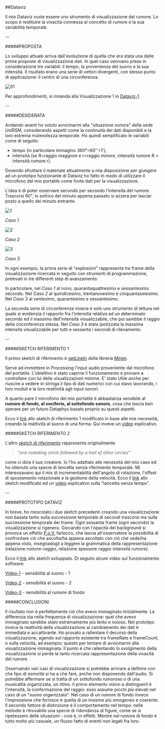##Dataviz

Il mio Dataviz vuole essere uno strumento di visualizzazione del rumore. 
Lo scopo è restituire la vivacità connessa al concetto di rumore e la sua variabilità temporale.

--

#####PROPOSTA

Lo sviluppo attuale arriva dall'evoluzione di quella che era stata una delle prime proposte di visualizzazione dati.
In quel caso venivano prese in considerazione tre variabili: il tempo, la provenienza del suono e la sua intensità.
Il risultato erano una serie di vettori divergenti, con stesso punto di applicazione: il centro di una circonferenza. 

![01](http://i.imgur.com/G3EZ2Q2.png?1)

Per approfondimenti, si rimanda alla Visualizzazione 1 in 
[Dataviz-1](https://github.com/LoreCame/ID2-2015/blob/master/2_dataviz/LorellaCamellina/dataviz-1.md).

--

#####DESIDERATA

Andando avanti ho voluto avvicinarmi alla "situazione sonora" della sede UniRSM, considerando aspetti come 
la continuità dei dati disponibili e la loro estrema mutevolezza temporale. 
Ho quindi semplificato le variabili come di seguito:

- tempo (in particolare immagino 360°=60''=1');
- intensità (se R=raggio maggiore e r=raggio minore, intensità rumore R > intensità rumore r).

Dovendo sfruttare il materiale attualmente a mia disposizione per giungere ad un prototipo funzionante di Dataviz
ho fatto in modo di utilizzare il microfono del mio portatile come fonte dati per la visualizzazione.

L'idea è di poter osservare secondo per secondo l'intensità del rumore.
Trascorsi 60", lo sotrico del minuto appena passato si azzera per lasciar posto a quello del 
minuto entrante.

![1](http://i.imgur.com/uEaXdCG.jpg?1)

_Caso 1_

![2](http://i.imgur.com/WXXS3YH.jpg?1)

_Caso 2_

![3](http://i.imgur.com/rRIahzs.jpg?1)

_Caso 3_

In ogni esempio, la prima serie di "esplosioni" rappresenta tre frame della visualizzazione ricercata in seguito 
con strumenti di programmazione, prelevati in tre differenti step di avanzamento. 

In particolare, nel _Caso 1_ al nono, quarantaquattresimo e sessantesimo secondo. 
Nel _Caso 2_ al quindicesimo, trentanovesimo e cinquantaseiesimo. 
Nel _Caso 3_ al ventesimo, quarantesimo e sessantesimo.

La seconda serie di circonferenze invece è solo uno strumento di lettura nel quale si evidenzia il rapporto fra
l'intensità relativa ad un determinato secondo ed il massimo dell'intensità visualizzabile, 
che poi sarebbe il raggio della circonferenza stessa. Nel _Caso 3_ è stata ipotizzata la massima intensità visualizzabile 
per tutti e sessanta i secondi di rilevamento.

--

#####SKETCH RIFERIMENTO 1

Il primo sketch di riferimento è [getLineIn](http://code.compartmental.net/minim/minim_method_getlinein.html) 
della libreria [Minim](http://code.compartmental.net/tools/minim/).

Serve ad immettere in Processing l'input audio proveniente dal microfono del portatile. L'obiettivo è stato capirne il funzionamento e provare a controllare con lui delle visualizzazioni minime. E' stato Utile anche per riuscire a vedere in stringa il tipo di dati numerici con cui stavo lavorando, i loro moduli e la loro reattività agli input sonori. 

A quanto pare il microfono del mio portatile è abbastanza sensibile al **rumore di fondo, al vociferio, 
al sottofondo sonoro**, cosa che lascia ben sperare per un futuro Dataphys basato proprio su questi aspetti.

Ecco il 
[link](https://github.com/LoreCame/ID2-2015/blob/master/2_dataviz/LorellaCamellina/sketch-progress/riferimento-1-modified.pde) 
allo sketch di riferimento 1 modificato in base alle mie necessità, creando la reattività al suono di una forma. Qui inveve un [video](https://www.dropbox.com/s/x86s1vuri05dv7j/riferimento-1.wmv?dl=0) esplicativo.

#####SKETCH RIFERIMENTO 2

L'altro 
[sketch di riferimento](http://forum.processing.org/two/discussion/7163/rotating-more-than-one-offset-circle)
rappresenta originalmente 
>"_one roatating circle followed by a trail of other circles_"

come ci dice il suo creatore. Io l'ho adattato alle necessità del mio caso ed ho ottenuto una specie di lancetta senza riferimento temporale. Mi interessavano qui il mix di incrementabilità dell'angolo di rotazione, l'offset di spostamento rotazionale e la gestione della velocità. Ecco il 
[link](https://github.com/LoreCame/ID2-2015/blob/master/2_dataviz/LorellaCamellina/sketch-progress/riferimento-2-modified.pde) allo sketch modificato ed un
[video](https://www.dropbox.com/s/z2geyfkdane875b/riferimento-2.wmv?dl=0) esplicativo sulla "lancetta senza tempo".

--

#####PROTOTIPO DATAVIZ

In breve, ho mescolato i due sketch precedenti creando una visualizzazione non basata tanto sulla successione temporale 
di secondi trascorsi ma sulla successione temporale dei frame. Ogni sessanta frame (ogni secondo) la visualizzazione 
si rigenera. Giocando con l'opacità del background si provoca un effetto
[P.o.V.](http://en.wikipedia.org/wiki/Persistence_of_vision) farlocco, che lascia all'osservatore la possibilità di 
confrontare ciò che ascolta/ha appena ascoltato con ciò che vede/ha appena visto, insegnadogli a leggere la grammatica 
della rappresentazione (relazione rumore-raggio, relazione spessore raggio-intensità rumore).

Ecco il [link](https://github.com/LoreCame/ID2-2015/blob/master/2_dataviz/LorellaCamellina/sketch-progress/dataviz-4.pde) allo sketch sviluppato. Di seguito alcuni video sul funzionamento software:

[Video-1](https://www.dropbox.com/s/8m8etar2g4v1ojk/video-1.wmv?dl=0) - sensibilità al suono - 1

[Video-2](https://www.dropbox.com/s/kfkihfjob3u50pp/video-2.wmv?dl=0) - sensibilità al suono - 2

[Video-3](https://www.dropbox.com/s/rrdifp2eqfsly8i/video-3.wmv?dl=0) - sensibilità al rumore di fondo

#####CONCLUSIONI

Il risultato non è perfettamente ciò che avevo immaginato inizialmente. La differenza sta nella frequenza di visualizzazione:
quel che avevo immaginato sarebbe stato estremamente più lento e noioso. Nel prototipo invece la reattività della visualizzazione al cambiamento dei dati è immediata e accattivante. Ho provato a rallentare il decorso della visualizzazione, agendo sul rapporto esistente tra frameRate e frameCount, o sulla velocità, ad esempio; questo per tentare di avvicinarmi alla visualizzazione immaginata. Il punto è che rallentando lo svolgimento della visualizzazione si perde la tanto ricercata rappresentazione della vivacità del rumore.

Osservando vari casi di visualizzazione si potrebbe arrivare a definire con che tipo di sonorità si ha a che fare, anche non disponendo dell'audio. Si potrebbe affermare se si tratta di un sottofondo rumoroso o di una musicalità organizzata, un ritmo. Il primo elemento visivo a distinguerli è l'intensità, la conformazione del raggio: esso assume picchi più elevati nel caso di un "suono organizzato". Nel caso di un rumore di fondo invece l'impressione che fornisce è quella di un insieme più omogeneo e coerente. Il secondo fattore di distinzione è il comportamento nel tempo: nelle melodie è ritrovabile una specie di ridondanza di figure, come se si ripetessero delle situazioni - così è, in effetti. Mentre nel rumore di fondo è tutto molto più casuale, un flusso fatto di eventi non legati fra loro.


